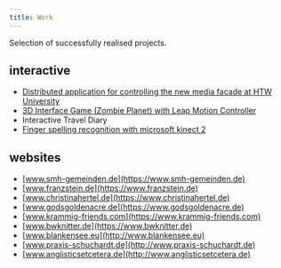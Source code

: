 ```yaml
---
title: Work
---
```


Selection of successfully realised projects.

## interactive
* [Distributed application for controlling the new media facade at HTW University](https://cm.htw-berlin.de/lehre/semesterprojekte/medienfassade/)
* [3D Interface Game (Zombie Planet) with Leap Motion Controller](https://blog.dragonlab.de/2013/07/zombie-planet/)
* Interactive Travel Diary
* [Finger spelling recognition with microsoft kinect 2](https://github.com/samuelstein/FingerSpellingKinect)

## websites
* [www.smh-gemeinden.de](https://www.smh-gemeinden.de)
* [www.franzstein.de](https://www.franzstein.de)
* [www.christinahertel.de](https://www.christinahertel.de)
* [www.godsgoldenacre.de](https://www.godsgoldenacre.de)
* [www.krammig-friends.com](https://www.krammig-friends.com)
* [www.bwknitter.de](https://www.bwknitter.de)
* [www.blankensee.eu](http://www.blankensee.eu)
* [www.praxis-schuchardt.de](http://www.praxis-schuchardt.de)
* [www.anglisticsetcetera.de](http://www.anglisticsetcetera.de)